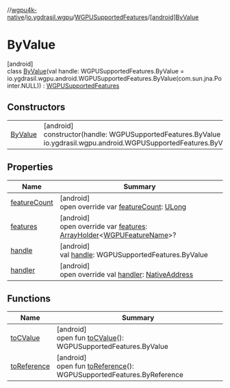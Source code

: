 //[wgpu4k-native](../../../../index.md)/[io.ygdrasil.wgpu](../../index.md)/[WGPUSupportedFeatures](../index.md)/[[android]ByValue](index.md)

# ByValue

[android]\
class [ByValue](index.md)(val handle: WGPUSupportedFeatures.ByValue = io.ygdrasil.wgpu.android.WGPUSupportedFeatures.ByValue(com.sun.jna.Pointer.NULL)) : [WGPUSupportedFeatures](../index.md)

## Constructors

| | |
|---|---|
| [ByValue](-by-value.md) | [android]<br>constructor(handle: WGPUSupportedFeatures.ByValue = io.ygdrasil.wgpu.android.WGPUSupportedFeatures.ByValue(com.sun.jna.Pointer.NULL)) |

## Properties

| Name | Summary |
|---|---|
| [featureCount](feature-count.md) | [android]<br>open override var [featureCount](feature-count.md): [ULong](https://kotlinlang.org/api/core/kotlin-stdlib/kotlin/-u-long/index.html) |
| [features](features.md) | [android]<br>open override var [features](features.md): [ArrayHolder](../../../ffi/-array-holder/index.md)&lt;[WGPUFeatureName](../../-w-g-p-u-feature-name/index.md)&gt;? |
| [handle](handle.md) | [android]<br>val [handle](handle.md): WGPUSupportedFeatures.ByValue |
| [handler](handler.md) | [android]<br>open override val [handler](handler.md): [NativeAddress](../../../ffi/-native-address/index.md) |

## Functions

| Name | Summary |
|---|---|
| [toCValue](../[android]to-c-value.md) | [android]<br>open fun [toCValue](../[android]to-c-value.md)(): WGPUSupportedFeatures.ByValue |
| [toReference](../to-reference.md) | [android]<br>open fun [toReference](../to-reference.md)(): WGPUSupportedFeatures.ByReference |